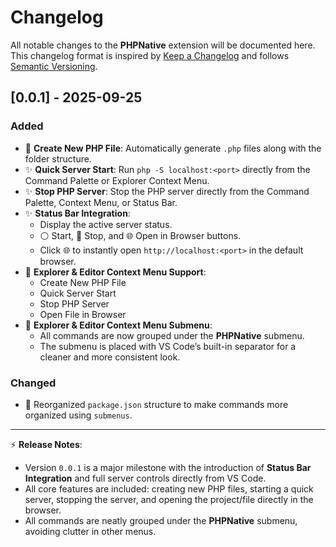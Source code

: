 # Changelog

All notable changes to the **PHPNative** extension will be documented here.  
This changelog format is inspired by [Keep a Changelog](https://keepachangelog.com/) and follows [Semantic Versioning](https://semver.org/).

## [0.0.1] - 2025-09-25

### Added
* 🚀 **Create New PHP File**: Automatically generate `.php` files along with the folder structure.
* ✨ **Quick Server Start**: Run `php -S localhost:<port>` directly from the Command Palette or Explorer Context Menu.
* ✨ **Stop PHP Server**: Stop the PHP server directly from the Command Palette, Context Menu, or Status Bar.
* ✨ **Status Bar Integration**:
  * Display the active server status.
  * ⚪ Start, 🔴 Stop, and 🌐 Open in Browser buttons.
  * Click 🌐 to instantly open `http://localhost:<port>` in the default browser.
* 📂 **Explorer & Editor Context Menu Support**:
  * Create New PHP File
  * Quick Server Start
  * Stop PHP Server
  * Open File in Browser
* 📂 **Explorer & Editor Context Menu Submenu**:
  * All commands are now grouped under the **PHPNative** submenu.
  * The submenu is placed with VS Code’s built-in separator for a cleaner and more consistent look.

### Changed
* 🔧 Reorganized `package.json` structure to make commands more organized using `submenus`.

---

⚡ **Release Notes**:
* Version `0.0.1` is a major milestone with the introduction of **Status Bar Integration** and full server controls directly from VS Code.
* All core features are included: creating new PHP files, starting a quick server, stopping the server, and opening the project/file directly in the browser.
* All commands are neatly grouped under the **PHPNative** submenu, avoiding clutter in other menus.
